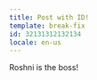 ```yaml
---
title: Post with ID!
template: break-fix
id: 32131312132134
locale: en-us
---
```

Roshni is the boss!
